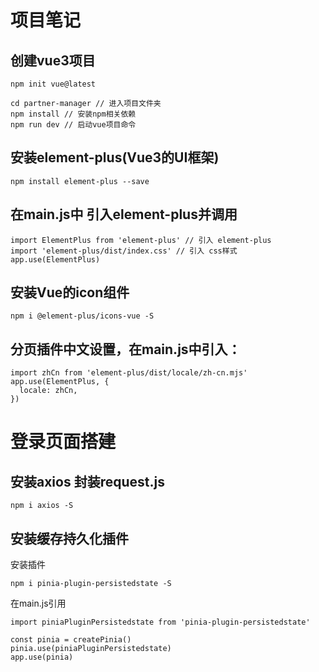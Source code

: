 # 项目笔记
## 创建vue3项目
```
npm init vue@latest
```
```
cd partner-manager // 进入项目文件夹
npm install // 安装npm相关依赖
npm run dev // 启动vue项目命令
```
## 安装element-plus(Vue3的UI框架)
```
npm install element-plus --save
```
## 在main.js中 引入element-plus并调用
```
import ElementPlus from 'element-plus' // 引入 element-plus
import 'element-plus/dist/index.css' // 引入 css样式
app.use(ElementPlus)
```
## 安装Vue的icon组件
```
npm i @element-plus/icons-vue -S
```
## 分页插件中文设置，在main.js中引入：
```
import zhCn from 'element-plus/dist/locale/zh-cn.mjs'
app.use(ElementPlus, {
  locale: zhCn,
})
```
# 登录页面搭建
## 安装axios 封装request.js
```
npm i axios -S
```
## 安装缓存持久化插件
安装插件
```
npm i pinia-plugin-persistedstate -S
```
在main.js引用
```
import piniaPluginPersistedstate from 'pinia-plugin-persistedstate'

const pinia = createPinia()
pinia.use(piniaPluginPersistedstate)
app.use(pinia)
```
